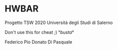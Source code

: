 # HWBAR
Progetto TSW 2020 Università degli Studi di Salerno 

Don't use this for cheat ;) °_busta_°

Federico Pio 
Donato Di Pasquale
